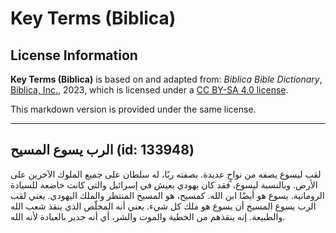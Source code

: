 # Key Terms (Biblica)

## License Information

**Key Terms (Biblica)** is based on and adapted from: _Biblica Bible Dictionary_, [Biblica, Inc.](https://www.biblica.com/), 2023, which is licensed under a [CC BY-SA 4.0 license](https://creativecommons.org/licenses/by-sa/4.0/legalcode.en).

This markdown version is provided under the same license.



--------------------------------

## الرب يسوع المسيح (id: 133948)

لقب ليسوع يصفه من نواحٍ عديدة. بصفته ربًا، له سلطان على جميع الملوك الآخرين على الأرض. وبالنسبة ليسوع، فقد كان يهودي يعيش في إسرائيل والتي كانت خاضعة للسيادة الرومانية. يسوع هو أيضًا ابن الله. كمسيح، هو المسيح المنتظر والملك اليهودي. يعني لقب الرب يسوع المسيح أن يسوع هو ملك كل شيء. يعني أنه المخلّص الذي ينقذ شعب الله والطبيعة. إنه ينقذهم من الخطية والموت والشر، أي أنه جدير بالعبادة لأنه الله.


